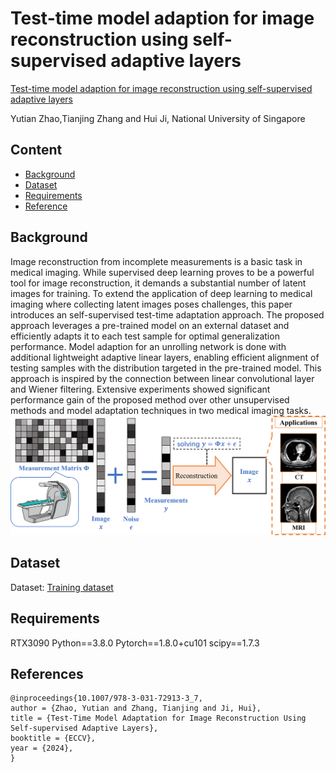 # Test-time model adaption for image reconstruction using self-supervised adaptive layers

[Test-time model adaption for image reconstruction using self-supervised adaptive layers](https://www.ecva.net/papers/eccv_2024/papers_ECCV/papers/05391.pdf)

Yutian Zhao,Tianjing Zhang and Hui Ji, National University of Singapore

## Content
* [Background](#Background)
* [Dataset](#Dataset)
* [Requirements](#Requirements)
* [Reference](#Reference)

## Background
Image reconstruction from incomplete measurements is a basic task in medical imaging. While supervised deep learning proves to be a powerful tool for image reconstruction, it demands a substantial number of latent images for training. To extend the application of deep learning to medical imaging where collecting latent images poses challenges, this paper introduces an self-supervised test-time adaptation approach. The proposed approach leverages a pre-trained model on an external dataset and efficiently adapts it to each test sample for optimal generalization performance. Model adaption for an unrolling network is done with additional lightweight adaptive linear layers, enabling efficient alignment of testing samples with the distribution targeted in the pre-trained model. This approach is inspired by the connection between linear convolutional layer and Wiener filtering. Extensive experiments showed significant performance gain of the proposed method over other unsupervised methods and model adaptation techniques in two medical imaging tasks.
![image](https://github.com/XinranQin/DualDomainSS/blob/main/images/CS.png)

## Dataset
Dataset: [Training dataset](https://drive.google.com/drive/folders/1duLbfUDoUyN8JaCpVq1JwS_qIzKWB30M?usp=sharing "悬停显示")  
 
## Requirements
RTX3090 Python==3.8.0 Pytorch==1.8.0+cu101 scipy==1.7.3  


## References

```
@inproceedings{10.1007/978-3-031-72913-3_7,
author = {Zhao, Yutian and Zhang, Tianjing and Ji, Hui},
title = {Test-Time Model Adaptation for Image Reconstruction Using Self-supervised Adaptive Layers},
booktitle = {ECCV},
year = {2024},
}
```

